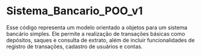 # Sistema_Bancario_POO_v1
Esse código representa um modelo orientado a objetos para um sistema bancário simples. Ele permite a realização de transações básicas como depósitos, saques e consulta de extrato, além de incluir funcionalidades de registro de transações, cadastro de usuários e contas.
